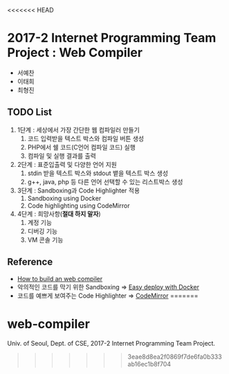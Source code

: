 <<<<<<< HEAD
# 2017-2 Internet Programming Team Project : Web Compiler
* 서예찬
* 이태희
* 최형진
## TODO List
1. 1단계 : 세상에서 가장 간단한 웹 컴파일러 만들기
	1. 코드 입력받을 텍스트 박스와 컴파일 버튼 생성
	2. PHP에서 쉘 코드(C언어 컴파일 코드) 실행
	3. 컴파일 및 실행 결과를 출력
2. 2단계 : 표준입출력 및 다양한 언어 지원
	1. stdin 받을 텍스트 박스와 stdout 뱉을 텍스트 박스 생성
	2. g++, java, php 등 다른 언어 선택할 수 있는 리스트박스 생성
3. 3단계 : Sandboxing과 Code Highlighter 적용
	1. Sandboxing using Docker
	2. Code highlighting using CodeMirror
4. 4단계 : 희망사항(**절대 하지 말자**)
	1. 계정 기능
	2. 디버깅 기능
	3. VM 콘솔 기능

## Reference
* [How to build an web compiler](http://hashcode.co.kr/questions/3530/%EC%9B%B9-%EC%BB%B4%ED%8C%8C%EC%9D%BC%EB%9F%AC-%EB%A7%8C%EB%93%A4%EA%B8%B0)
* 악의적인 코드를 막기 위한 Sandboxing => [Easy deploy with Docker](http://blog.nacyot.com/articles/2014-01-27-easy-deploy-with-docker/)
* 코드를 예쁘게 보여주는 Code Highlighter => [CodeMirror](http://codemirror.net/index.html)
=======
# web-compiler
Univ. of Seoul, Dept. of CSE, 2017-2 Internet Programming Team Project.
>>>>>>> 3eae8d8ea2f0869f7de6fa0b333ab16ec1b8f704
